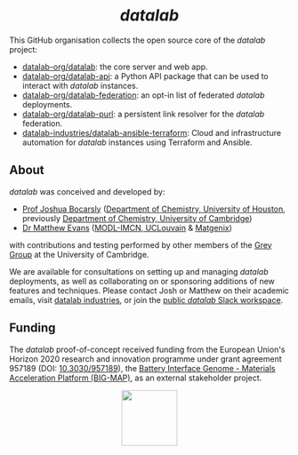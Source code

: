 <div align="center">

  # *datalab*
  
</div>

This GitHub organisation collects the open source core of the *datalab* project:

- [datalab-org/datalab](https://github.com/datalab-org/datalab): the core server and web app.
- [datalab-org/datalab-api](https://github.com/datalab-org/datalab-python-api): a Python API package that can be used to interact with *datalab* instances.
- [datalab-org/datalab-federation](https://github.com/datalab-org/datalab-federation): an opt-in list of federated *datalab* deployments.
- [datalab-org/datalab-purl](https://github.com/datalab-org/datalab-purl): a persistent link resolver for the *datalab* federation.
- [datalab-industries/datalab-ansible-terraform](https://github.com/datalab-industries/datalab-ansible-terraform): Cloud and infrastructure automation for *datalab* instances using Terraform and Ansible.

## About

*datalab* was conceived and developed by:

- [Prof Joshua Bocarsly](https://jdbocarsly.github.io) ([Department of Chemistry, University of Houston](https://www.uh.edu/nsm/chemistry), previously [Department of Chemistry, University of Cambridge](https://www.ch.cam.ac.uk/))
- [Dr Matthew Evans](https://ml-evs.science) ([MODL-IMCN, UCLouvain](https://uclouvain.be/en/research-institutes/imcn/modl) & [Matgenix](https://matgenix.com))

with contributions and testing performed by other members of the [Grey Group](https://www.ch.cam.ac.uk/group/grey/) at the University of Cambridge.

We are available for consultations on setting up and managing *datalab* deployments, as well as collaborating on or sponsoring additions of new features and techniques.
Please contact Josh or Matthew on their academic emails, visit [datalab industries](https://datalab.industries), or join the [public *datalab* Slack workspace](https://join.slack.com/t/datalab-world/shared_invite/zt-2h58ev3pc-VV496~5je~QoT2TgFIwn4g).

## Funding

The *datalab* proof-of-concept received funding from the European Union's Horizon 2020 research and innovation programme under grant agreement 957189 (DOI: [10.3030/957189](https://doi.org/10.3030/957189)), the [Battery Interface Genome - Materials Acceleration Platform (BIG-MAP)](https://www.big-map.eu), as an external stakeholder project.

<div align="center">
<img href="https://big-map.org" src="https://big-map.github.io/big-map-registry/static/img/big-map-white-transparent.png" width=100>
</div>
